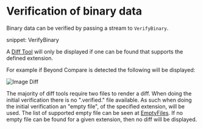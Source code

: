 # Verification of binary data

Binary data can be verified by passing a stream to `VerifyBinary`.

snippet: VerifyBinary

A [Diff Tool](diff-tool.md) will only be displayed if one can be found that supports the defined extension.

For example if Beyond Compare is detected the following will be displayed:

![Image Diff](image-diff-result.png)

The majority of diff tools require two files to render a diff. When doing the initial verification there is no ".verified." file available. As such when doing the initial verification an "empty file", of the specified extension, will be used. The list of supported empty file can be seen at [EmptyFiles](src/Verify.Xunit/EmptyFiles). If no empty file can be found for a given extension, then no diff will be displayed.